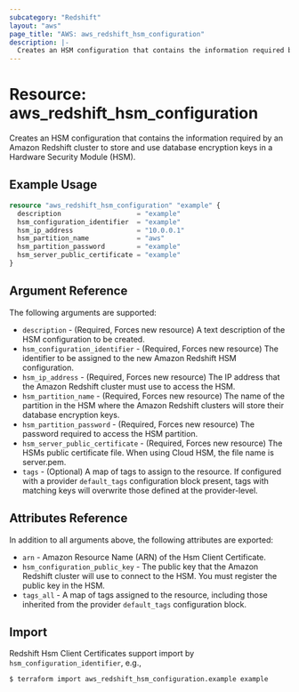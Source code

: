 ```yaml
---
subcategory: "Redshift"
layout: "aws"
page_title: "AWS: aws_redshift_hsm_configuration"
description: |-
  Creates an HSM configuration that contains the information required by an Amazon Redshift cluster to store and use database encryption keys in a Hardware Security Module (HSM).
---
```


# Resource: aws_redshift_hsm_configuration

  Creates an HSM configuration that contains the information required by an Amazon Redshift cluster to store and use database encryption keys in a Hardware Security Module (HSM).

## Example Usage

```terraform
resource "aws_redshift_hsm_configuration" "example" {
  description                   = "example"
  hsm_configuration_identifier  = "example"
  hsm_ip_address                = "10.0.0.1"
  hsm_partition_name            = "aws"
  hsm_partition_password        = "example"
  hsm_server_public_certificate = "example"
}
```

## Argument Reference

The following arguments are supported:

* `description` - (Required, Forces new resource) A text description of the HSM configuration to be created.
* `hsm_configuration_identifier` - (Required, Forces new resource) The identifier to be assigned to the new Amazon Redshift HSM configuration.
* `hsm_ip_address` - (Required, Forces new resource) The IP address that the Amazon Redshift cluster must use to access the HSM.
* `hsm_partition_name` - (Required, Forces new resource) The name of the partition in the HSM where the Amazon Redshift clusters will store their database encryption keys.
* `hsm_partition_password` - (Required, Forces new resource) The password required to access the HSM partition.
* `hsm_server_public_certificate` - (Required, Forces new resource) The HSMs public certificate file. When using Cloud HSM, the file name is server.pem.
* `tags` - (Optional) A map of tags to assign to the resource. If configured with a provider `default_tags` configuration block present, tags with matching keys will overwrite those defined at the provider-level.

## Attributes Reference

In addition to all arguments above, the following attributes are exported:

* `arn` - Amazon Resource Name (ARN) of the Hsm Client Certificate.
* `hsm_configuration_public_key` - The public key that the Amazon Redshift cluster will use to connect to the HSM. You must register the public key in the HSM.
* `tags_all` - A map of tags assigned to the resource, including those inherited from the provider `default_tags` configuration block.

## Import

Redshift Hsm Client Certificates support import by `hsm_configuration_identifier`, e.g.,

```console
$ terraform import aws_redshift_hsm_configuration.example example
```
